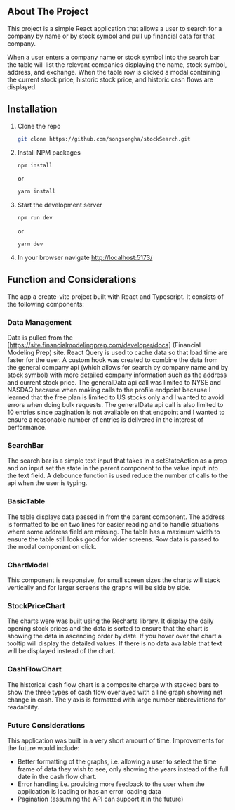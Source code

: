 ## About The Project

This project is a simple React application that allows a user to search for a company by name or by stock symbol and pull up financial data for that company.

When a user enters a company name or stock symbol into the search bar the table will list the relevant companies displaying the name, stock symbol, address, and exchange. When the table row is clicked a modal containing the current stock price, historic stock price, and historic cash flows are displayed.

## Installation

1. Clone the repo
    ```sh
    git clone https://github.com/songsongha/stockSearch.git
    ```
2. Install NPM packages
    ```sh
    npm install
    ```
    or
    ```sh
    yarn install
    ```
3. Start the development server
    ```sh
    npm run dev
    ```
    or
    ```sh
    yarn dev
    ```
4. In your browser navigate [http://localhost:5173/](http://localhost:5173/)

## Function and Considerations

The app a create-vite project built with React and Typescript. It consists of the following components:

### Data Management

Data is pulled from the [https://site.financialmodelingprep.com/developer/docs] (Financial Modeling Prep) site. React Query is used to cache data so that load time are faster for the user. A custom hook was created to combine the data from the general company api (which allows for search by company name and by stock symbol) with more detailed company information such as the address and current stock price. The generalData api call was limited to NYSE and NASDAQ because when making calls to the profile endpoint because I learned that the free plan is limited to US stocks only and I wanted to avoid errors when doing bulk requests. The generalData api call is also limited to 10 entries since pagination is not available on that endpoint and I wanted to ensure a reasonable number of entries is delivered in the interest of performance.

### SearchBar

The search bar is a simple text input that takes in a setStateAction as a prop and on input set the state in the parent component to the value input into the text field. A debounce function is used reduce the number of calls to the api when the user is typing.

### BasicTable

The table displays data passed in from the parent component. The address is formatted to be on two lines for easier reading and to handle situations where some address field are missing. The table has a maximum width to ensure the table still looks good for wider screens. Row data is passed to the modal component on click.

### ChartModal

This component is responsive, for small screen sizes the charts will stack vertically and for larger screens the graphs will be side by side.

### StockPriceChart

The charts were was built using the Recharts library. It display the daily opening stock prices and the data is sorted to ensure that the chart is showing the data in ascending order by date. If you hover over the chart a tooltip will display the detailed values. If there is no data available that text will be displayed instead of the chart.

### CashFlowChart

The historical cash flow chart is a composite charge with stacked bars to show the three types of cash flow overlayed with a line graph showing net change in cash. The y axis is formatted with large number abbreviations for readability.

### Future Considerations

This application was built in a very short amount of time. Improvements for the future would include:

-   Better formatting of the graphs, i.e. allowing a user to select the time frame of data they wish to see, only showing the years instead of the full date in the cash flow chart.
-   Error handling i.e. providing more feedback to the user when the application is loading or has an error loading data
-   Pagination (assuming the API can support it in the future)
